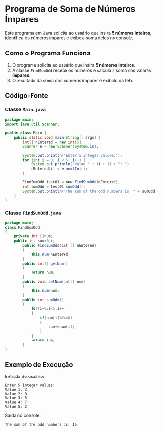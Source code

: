 # Programa de Soma de Números Ímpares

Este programa em Java solicita ao usuário que insira **5 números inteiros**, identifica os números ímpares e exibe a soma deles no console.

## Como o Programa Funciona

1. O programa solicita ao usuário que insira **5 números inteiros**.
2. A classe `FindSumOdd` recebe os números e calcula a soma dos valores **ímpares**.
3. O resultado da soma dos números ímpares é exibido na tela.

## Código-Fonte

### Classe `Main.java`

```java
package main;
import java.util.Scanner;

public class Main {
    public static void main(String[] args) {
        int[] nEntered = new int[5];
        Scanner e = new Scanner(System.in);

        System.out.println("Enter 5 integer values:");
        for (int i = 0; i < 5; i++) {
            System.out.println("Value " + (i + 1) + ": ");
            nEntered[i] = e.nextInt();
        }

        FindSumOdd test01 = new FindSumOdd(nEntered);
        int sumOdd = test01.sumOdd();
        System.out.println("The sum of the odd numbers is: " + sumOdd + ".\n");
    }
}
```

### Classe `FindSumOdd.java`

```java
package main;
class FindSumOdd
{
    private int []num;
    public int sum=0,i;
        public FindSumOdd(int [] nEntered)
        {
            this.num=nEntered;
        }
        public int[] getNum()
        {
            return num;
        }
        public void setNum(int[] num)
        {
            this.num=num;
        }
        public int sumOdd()
        {
            for(i=0;i<5;i++)
            {
                if(num[i]%2==0)
                {
                    sum+=num[i];
                }
            }
            return sum;
        }
}
```

## Exemplo de Execução

Entrada do usuário:

```
Enter 5 integer values:
Value 1: 3
Value 2: 8
Value 3: 5
Value 4: 7
Value 5: 2
```

Saída no console:

```
The sum of the odd numbers is: 15.
```
